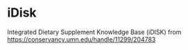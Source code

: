 # iDisk
Integrated Dietary Supplement Knowledge Base (iDISK) from https://conservancy.umn.edu/handle/11299/204783
